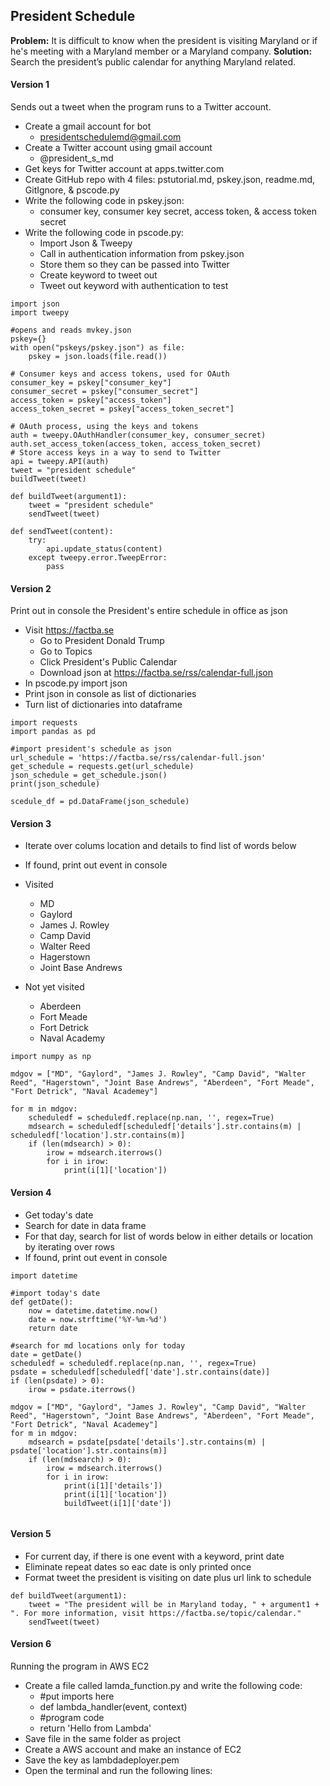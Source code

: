 ## President Schedule

**Problem:** It is difficult to know when the president is visiting Maryland or if he's meeting with a Maryland member or a Maryland company.
**Solution:** Search the president’s public calendar for anything Maryland related.

#### Version 1
Sends out a tweet when the program runs to a Twitter account.
* Create a gmail account for bot
  - presidentschedulemd@gmail.com
* Create a Twitter account using gmail account
  - @president_s_md
* Get keys for Twitter account at apps.twitter.com
* Create GitHub repo with 4 files: pstutorial.md, pskey.json, readme.md, GitIgnore, & pscode.py
* Write the following code in pskey.json:
  - consumer key, consumer key secret, access token, & access token secret
* Write the following code in pscode.py:
  - Import Json & Tweepy
  - Call in authentication information from pskey.json
  - Store them so they can be passed into Twitter
  - Create keyword to tweet out
  - Tweet out keyword with authentication to test
```
import json
import tweepy

#opens and reads mvkey.json
pskey={}
with open("pskeys/pskey.json") as file:
    pskey = json.loads(file.read())
  
# Consumer keys and access tokens, used for OAuth
consumer_key = pskey["consumer_key"]
consumer_secret = pskey["consumer_secret"]
access_token = pskey["access_token"]
access_token_secret = pskey["access_token_secret"]

# OAuth process, using the keys and tokens
auth = tweepy.OAuthHandler(consumer_key, consumer_secret)
auth.set_access_token(access_token, access_token_secret)
# Store access keys in a way to send to Twitter
api = tweepy.API(auth)
tweet = "president schedule"
buildTweet(tweet)

def buildTweet(argument1):
    tweet = "president schedule"
    sendTweet(tweet)

def sendTweet(content):
    try:
        api.update_status(content)
    except tweepy.error.TweepError:
        pass
```

#### Version 2 
Print out in console the President's entire schedule in office as json
* Visit https://factba.se
  - Go to President Donald Trump
  - Go to Topics
  - Click President's Public Calendar
  - Download json at https://factba.se/rss/calendar-full.json
* In pscode.py import json
* Print json in console as list of dictionaries
* Turn list of dictionaries into dataframe
```
import requests
import pandas as pd

#import president's schedule as json
url_schedule = 'https://factba.se/rss/calendar-full.json'
get_schedule = requests.get(url_schedule)
json_schedule = get_schedule.json()
print(json_schedule)

scedule_df = pd.DataFrame(json_schedule)
```

#### Version 3
* Iterate over colums location and details to find list of words below
* If found, print out event in console

* Visited
  - MD
  - Gaylord
  - James J. Rowley
  - Camp David
  - Walter Reed
  - Hagerstown
  - Joint Base Andrews
* Not yet visited
  - Aberdeen
  - Fort Meade
  - Fort Detrick
  - Naval Academy
```
import numpy as np

mdgov = ["MD", "Gaylord", "James J. Rowley", "Camp David", "Walter Reed", "Hagerstown", "Joint Base Andrews", "Aberdeen", "Fort Meade", "Fort Detrick", "Naval Academey"]
    
for m in mdgov:
	scheduledf = scheduledf.replace(np.nan, '', regex=True)
    mdsearch = scheduledf[scheduledf['details'].str.contains(m) | scheduledf['location'].str.contains(m)]
    if (len(mdsearch) > 0):
        irow = mdsearch.iterrows()
        for i in irow:
            print(i[1]['location'])
```
  
#### Version 4
* Get today's date
* Search for date in data frame
* For that day, search for list of words below in either details or location by iterating over rows
* If found, print out event in console
```
import datetime

#import today's date
def getDate():
    now = datetime.datetime.now()
    date = now.strftime('%Y-%m-%d')
    return date

#search for md locations only for today
date = getDate()
scheduledf = scheduledf.replace(np.nan, '', regex=True)
psdate = scheduledf[scheduledf['date'].str.contains(date)]
if (len(psdate) > 0):
    irow = psdate.iterrows()

mdgov = ["MD", "Gaylord", "James J. Rowley", "Camp David", "Walter Reed", "Hagerstown", "Joint Base Andrews", "Aberdeen", "Fort Meade", "Fort Detrick", "Naval Academey"]  
for m in mdgov:
    mdsearch = psdate[psdate['details'].str.contains(m) | psdate['location'].str.contains(m)]
    if (len(mdsearch) > 0):
        irow = mdsearch.iterrows()
        for i in irow:
            print(i[1]['details'])
            print(i[1]['location'])
            buildTweet(i[1]['date'])
            
```

#### Version 5
* For current day, if there is one event with a keyword, print date
* Eliminate repeat dates so eac date is only printed once
* Format tweet the president is visiting on date plus url link to schedule
```
def buildTweet(argument1):
    tweet = "The president will be in Maryland today, " + argument1 + ". For more information, visit https://factba.se/topic/calendar."
    sendTweet(tweet)
```

#### Version 6
Running the program in AWS EC2
* Create a file called lamda_function.py and write the following code:
  - #put imports here
  - def lambda_handler(event, context)
  - #program code
  - return 'Hello from Lambda'
* Save file in the same folder as project
* Create a AWS account and make an instance of EC2
* Save the key as lambdadeployer.pem
* Open the terminal and run the following lines:

